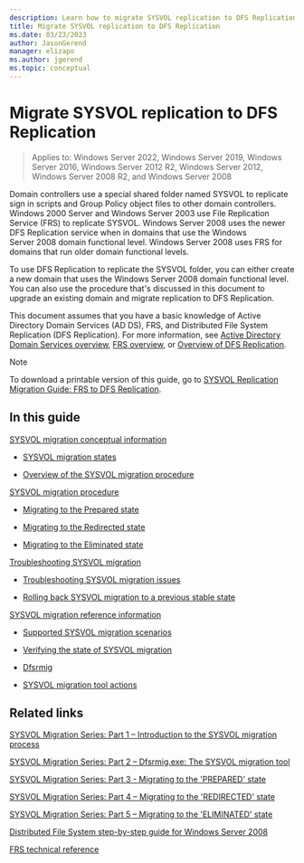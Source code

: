 ```yaml
---
description: Learn how to migrate SYSVOL replication to DFS Replication by creating a new domain name or by upgrading an existing domain.
title: Migrate SYSVOL replication to DFS Replication
ms.date: 03/23/2023
author: JasonGerend
manager: elizapo
ms.author: jgerend
ms.topic: conceptual
---
```


# Migrate SYSVOL replication to DFS Replication

>Applies to: Windows Server 2022, Windows Server 2019, Windows Server 2016, Windows Server 2012 R2, Windows Server 2012, Windows Server 2008 R2, and Windows Server 2008

Domain controllers use a special shared folder named SYSVOL to replicate sign in scripts and Group Policy object files to other domain controllers. Windows 2000 Server and Windows Server 2003 use File Replication Service (FRS) to replicate SYSVOL. Windows Server 2008 uses the newer DFS Replication service when in domains that use the Windows Server 2008 domain functional level. Windows Server 2008 uses FRS for domains that run older domain functional levels.

To use DFS Replication to replicate the SYSVOL folder, you can either create a new domain that uses the Windows Server 2008 domain functional level. You can also use the procedure that's discussed in this document to upgrade an existing domain and migrate replication to DFS Replication.

This document assumes that you have a basic knowledge of Active Directory Domain Services (AD DS), FRS, and Distributed File System Replication (DFS Replication). For more information, see [Active Directory Domain Services overview](/previous-versions/orphan-topics/ws.11/cc731053(v=ws.11)), [FRS overview](/previous-versions/windows/it-pro/windows-server-2008-R2-and-2008/cc754297(v=ws.11)), or [Overview of DFS Replication](/previous-versions/windows/it-pro/windows-server-2008-R2-and-2008/cc771058(v=ws.11)).

> [!NOTE]
> To download a printable version of this guide, go to [SYSVOL Replication Migration Guide: FRS to DFS Replication](https://go.microsoft.com/fwlink/?LinkId=150375).

## In this guide

[SYSVOL migration conceptual information](/previous-versions/windows/it-pro/windows-server-2008-r2-and-2008/dd640170(v=ws.10))

- [SYSVOL migration states](/previous-versions/windows/it-pro/windows-server-2008-r2-and-2008/dd641052(v=ws.10))

- [Overview of the SYSVOL migration procedure](/previous-versions/windows/it-pro/windows-server-2008-r2-and-2008/dd639809(v=ws.10))

[SYSVOL migration procedure](/previous-versions/windows/it-pro/windows-server-2008-r2-and-2008/dd639860(v=ws.10))

- [Migrating to the Prepared state](/previous-versions/windows/it-pro/windows-server-2008-r2-and-2008/dd641193(v=ws.10))

- [Migrating to the Redirected state](/previous-versions/windows/it-pro/windows-server-2008-r2-and-2008/dd641340(v=ws.10))

- [Migrating to the Eliminated state](/previous-versions/windows/it-pro/windows-server-2008-r2-and-2008/dd640254(v=ws.10))

[Troubleshooting SYSVOL migration](/previous-versions/windows/it-pro/windows-server-2008-r2-and-2008/dd640395(v=ws.10))

- [Troubleshooting SYSVOL migration issues](/previous-versions/windows/it-pro/windows-server-2008-r2-and-2008/dd639976(v=ws.10))

- [Rolling back SYSVOL migration to a previous stable state](/previous-versions/windows/it-pro/windows-server-2008-r2-and-2008/dd640509(v=ws.10))

[SYSVOL migration reference information](/previous-versions/windows/it-pro/windows-server-2008-r2-and-2008/dd640293(v=ws.10))

- [Supported SYSVOL migration scenarios](/previous-versions/windows/it-pro/windows-server-2008-r2-and-2008/dd639854(v=ws.10))

- [Verifying the state of SYSVOL migration](/previous-versions/windows/it-pro/windows-server-2008-r2-and-2008/dd639789(v=ws.10))

- [Dfsrmig](/previous-versions/windows/it-pro/windows-server-2008-r2-and-2008/dd641227(v=ws.10))

- [SYSVOL migration tool actions](/previous-versions/windows/it-pro/windows-server-2008-r2-and-2008/dd639712(v=ws.10))

## Related links

[SYSVOL Migration Series: Part 1 – Introduction to the SYSVOL migration process](https://techcommunity.microsoft.com/t5/storage-at-microsoft/sysvol-migration-series-part-1-8211-introduction-to-the-sysvol/ba-p/423456)

[SYSVOL Migration Series: Part 2 – Dfsrmig.exe: The SYSVOL migration tool](https://techcommunity.microsoft.com/t5/storage-at-microsoft/sysvol-migration-series-part-2-8211-dfsrmig-exe-the-sysvol/ba-p/423470)

[SYSVOL Migration Series: Part 3 - Migrating to the 'PREPARED' state](https://techcommunity.microsoft.com/t5/storage-at-microsoft/sysvol-migration-series-part-3-migrating-to-the-prepared-state/ba-p/423503)

[SYSVOL Migration Series: Part 4 – Migrating to the 'REDIRECTED' state](https://techcommunity.microsoft.com/t5/storage-at-microsoft/sysvol-migration-series-part-4-8211-migrating-to-the-8216/ba-p/423514)

[SYSVOL Migration Series: Part 5 – Migrating to the 'ELIMINATED' state](https://techcommunity.microsoft.com/t5/storage-at-microsoft/sysvol-migration-series-part-5-8211-migrating-to-the-8216/ba-p/423516)

[Distributed File System step-by-step guide for Windows Server 2008](/previous-versions/windows/it-pro/windows-server-2008-R2-and-2008/cc732863(v=ws.10))

[FRS technical reference](/previous-versions/windows/it-pro/windows-server-2003/cc759297(v=ws.10))
